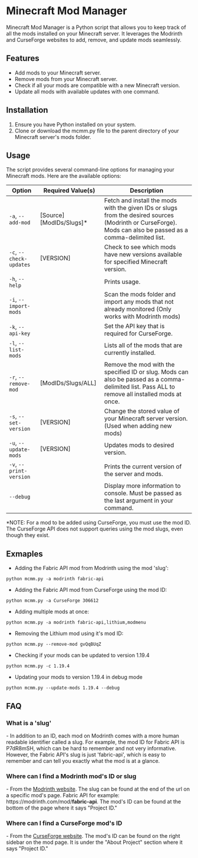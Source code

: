 # Minecraft Mod Manager

Minecraft Mod Manager is a Python script that allows you to keep track of all the mods installed on your Minecraft server. It leverages the Modrinth and CurseForge websites to add, remove, and update mods seamlessly.

## Features

- Add mods to your Minecraft server.
- Remove mods from your Minecraft server.
- Check if all your mods are compatible with a new Minecraft version.
- Update all mods with available updates with one command.

## Installation

1. Ensure you have Python installed on your system.
2. Clone or download the mcmm.py file to the parent directory of your Minecraft server's mods folder.

## Usage

The script provides several command-line options for managing your Minecraft mods. Here are the available options:

| Option                  | Required Value(s)         | Description                                                                                                                                                  |
| ----------------------- | ------------------------- | ------------------------------------------------------------------------------------------------------------------------------------------------------------ |
| `-a`, `--add-mod`       | [Source] [ModIDs/Slugs]\* | Fetch and install the mods with the given IDs or slugs from the desired sources (Modrinth or CurseForge). Mods can also be passed as a comma-delimited list. |
| `-c`, `--check-updates` | [VERSION]                 | Check to see which mods have new versions available for specified Minecraft version.                                                                         |
| `-h`, `--help`          |                           | Prints usage.                                                                                                                                                |
| `-i`, `--import-mods`   |                           | Scan the mods folder and import any mods that not already monitored (Only works with Modrinth mods)                                                          |
| `-k`, `--api-key`       |                           | Set the API key that is required for CurseForge.                                                                                                             |
| `-l`, `--list-mods`     |                           | Lists all of the mods that are currently installed.                                                                                                          |
| `-r`, `--remove-mod`    | [ModIDs/Slugs/ALL]        | Remove the mod with the specified ID or slug. Mods can also be passed as a comma-delimited list. Pass ALL to remove all installed mods at once.              |
| `-s`, `--set-version`   | [VERSION]                 | Change the stored value of your Minecraft server version. (Used when adding new mods)                                                                        |
| `-u`, `--update-mods`   | [VERSION]                 | Updates mods to desired version.                                                                                                                             |
| `-v`, `--print-version` |                           | Prints the current version of the server and mods.                                                                                                           |
| `--debug`               |                           | Display more information to console. Must be passed as the last argument in your command.                                                                    |

\*NOTE: For a mod to be added using CurseForge, you must use the mod ID. The CurseForge API does not support queries using the mod slugs, even though they exist.

## Exmaples

- Adding the Fabric API mod from Modrinth using the mod 'slug':

```
python mcmm.py -a modrinth fabric-api
```

- Adding the Fabric API mod from CurseForge using the mod ID:

```
python mcmm.py -a CurseForge 306612
```

- Adding multiple mods at once:

```
python mcmm.py -a modrinth fabric-api,lithium,modmenu
```

- Removing the Lithium mod using it's mod ID:

```
python mcmm.py --remove-mod gvQqBUqZ
```

- Checking if your mods can be updated to version 1.19.4

```
python mcmm.py -c 1.19.4
```

- Updating your mods to version 1.19.4 in debug mode

```
python mcmm.py --update-mods 1.19.4 --debug
```

## FAQ

### What is a 'slug'

\- In addition to an ID, each mod on Modrinth comes with a more human readable identifier called a slug. For example, the mod ID for Fabric API is P7dR8mSH, which can be hard to remember and not very informative. However, the Fabric API's slug is just 'fabric-api', which is easy to remember and can tell you exactly what the mod is at a glance.

### Where can I find a Modrinth mod's ID or slug

\- From the [Modrinth website](https://modrinth.com/mods). The slug can be found at the end of the url on a specific mod's page. Fabric API for example: https[]()://modrinth.com/mod/**fabric-api**. The mod's ID can be found at the bottom of the page where it says "Project ID."

### Where can I find a CurseForge mod's ID

\- From the [CurseForge website](https://www.curseforge.com/minecraft). The mod's ID can be found on the right sidebar on the mod page. It is under the "About Project" section where it says "Project ID."
